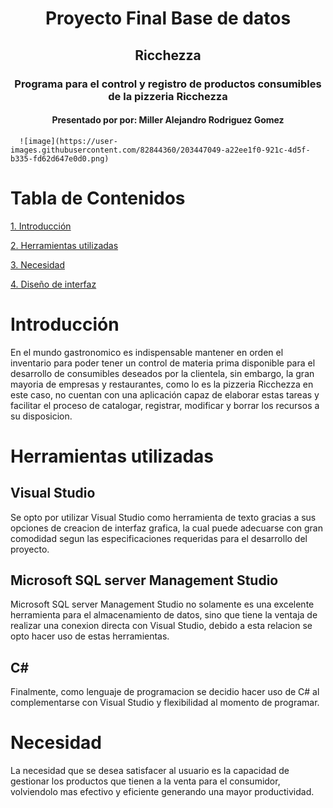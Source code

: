 <h1 align="center">Proyecto Final Base de datos</h1>
<h2 align="center"> Ricchezza </h2>
<h3 align="center"> Programa para el control y registro de productos consumibles de la pizzeria Ricchezza</h3>
 <h4 align="center"> Presentado por por: 
    Miller Alejandro Rodriguez Gomez</h4>
    
      ![image](https://user-images.githubusercontent.com/82844360/203447049-a22ee1f0-921c-4d5f-b335-fd62d647e0d0.png)

# Tabla de Contenidos
[1. Introducción](#introducción)

[2. Herramientas utilizadas](#herramientas-utilizadas)

[3. Necesidad](#necesidad)

[4. Diseño de interfaz](#diseño-de-interfaz)

# Introducción
En el mundo gastronomico es indispensable mantener en orden el inventario para poder tener un control de materia prima 
disponible para el desarrollo de consumibles deseados por la clientela, sin embargo, la gran mayoria de empresas y restaurantes, como lo es la pizzeria Ricchezza
en este caso, no cuentan con una aplicación capaz de elaborar estas tareas y facilitar el proceso de catalogar, registrar, modificar y borrar los recursos a 
su disposicion.

# Herramientas utilizadas 
<h2> Visual Studio </h2> 

Se opto por utilizar Visual Studio como herramienta de texto gracias a sus opciones de creacion de interfaz grafica, la cual puede adecuarse con gran comodidad
segun las especificaciones requeridas para el desarrollo del proyecto.

<h2> Microsoft SQL server Management Studio </h2> 

Microsoft SQL server Management Studio no solamente es una excelente herramienta para el almacenamiento de datos, sino que tiene la ventaja de realizar una conexion
  directa con Visual Studio, debido a esta relacion se opto hacer uso de estas herramientas.
  
<h2>C#</h2>
Finalmente, como lenguaje de programacion se decidio hacer uso de C# al complementarse con Visual Studio y flexibilidad al momento de programar.

  # Necesidad

  La necesidad que se desea satisfacer al usuario es la capacidad de gestionar los productos que tienen a la venta para el consumidor, volviendolo mas efectivo 
  y eficiente generando una mayor productividad. 
